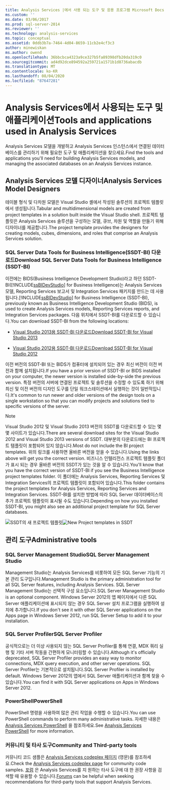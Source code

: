 ```yaml
---
title: Analysis Services |에서 사용 되는 도구 및 응용 프로그램 Microsoft Docs
ms.custom: ''
ms.date: 03/06/2017
ms.prod: sql-server-2014
ms.reviewer: ''
ms.technology: analysis-services
ms.topic: conceptual
ms.assetid: 0ddb3b7a-7464-4d04-8659-11cb2e4cf3c3
author: minewiskan
ms.author: owend
ms.openlocfilehash: 36bbcbca4323a9ce327b5fa89398dfb20da319c0
ms.sourcegitcommit: ad4d92dce894592a259721a1571b1d8736abacdb
ms.translationtype: MT
ms.contentlocale: ko-KR
ms.lasthandoff: 08/04/2020
ms.locfileid: "87647281"
---
```

# <a name="tools-and-applications-used-in-analysis-services"></a><span data-ttu-id="f15fd-102">Analysis Services에서 사용되는 도구 및 애플리케이션</span><span class="sxs-lookup"><span data-stu-id="f15fd-102">Tools and applications used in Analysis Services</span></span>
  <span data-ttu-id="f15fd-103">Analysis Services 모델을 개발하고 Analysis Services 인스턴스에서 연결된 데이터베이스를 관리하기 위해 필요한 도구 및 애플리케이션을 찾으세요.</span><span class="sxs-lookup"><span data-stu-id="f15fd-103">Find the tools and applications you'll need for building Analysis Services models, and managing the associated databases on an Analysis Services instance.</span></span>

## <a name="analysis-services-model-designers"></a><span data-ttu-id="f15fd-104">Analysis Services 모델 디자이너</span><span class="sxs-lookup"><span data-stu-id="f15fd-104">Analysis Services Model Designers</span></span>
 <span data-ttu-id="f15fd-105">테이블 형식 및 다차원 모델은 Visual Studio 셸에서 작성된 솔루션의 프로젝트 템플릿에서 생성됩니다.</span><span class="sxs-lookup"><span data-stu-id="f15fd-105">Tabular and multidimensional models are created from project templates in a solution built inside the Visual Studio shell.</span></span> <span data-ttu-id="f15fd-106">프로젝트 템플릿은 Analysis Services 솔루션을 구성하는 모델, 큐브, 차원 및 역할을 만들기 위해 디자이너를 제공합니다.</span><span class="sxs-lookup"><span data-stu-id="f15fd-106">The project template provides the designers for creating models, cubes, dimensions, and roles that comprise an Analysis Services solution.</span></span>

### <a name="download-sql-server-data-tools-for-business-intelligence-ssdt-bi"></a><span data-ttu-id="f15fd-107">SQL Server Data Tools for Business Intelligence(SSDT-BI) 다운로드</span><span class="sxs-lookup"><span data-stu-id="f15fd-107">Download SQL Server Data Tools for Business Intelligence (SSDT-BI)</span></span>
 <span data-ttu-id="f15fd-108">이전에는 BIDS(Business Intelligence Development Studio)라고 하던 SSDT-BI([!INCLUDE[ssBIDevStudio](../includes/ssbidevstudio-md.md)] for Business Intelligence)는 Analysis Services 모델, Reporting Services 보고서 및 Integration Services 패키지를 만드는 데 사용됩니다.</span><span class="sxs-lookup"><span data-stu-id="f15fd-108">[!INCLUDE[ssBIDevStudio](../includes/ssbidevstudio-md.md)] for Business Intelligence (SSDT-BI), previously known as Business Intelligence Development Studio (BIDS), is used to create Analysis Services models, Reporting Services reports, and Integration Services packages.</span></span> <span data-ttu-id="f15fd-109">다음 위치에서 SSDT-BI를 다운로드할 수 있습니다.</span><span class="sxs-lookup"><span data-stu-id="f15fd-109">You can download SSDT-BI from the following locations:</span></span>

-   [<span data-ttu-id="f15fd-110">Visual Studio 2013용 SSDT-BI 다운로드</span><span class="sxs-lookup"><span data-stu-id="f15fd-110">Download SSDT-BI for Visual Studio 2013</span></span>](https://go.microsoft.com/fwlink/p/?LinkId=396526)

-   [<span data-ttu-id="f15fd-111">Visual Studio 2012용 SSDT-BI 다운로드</span><span class="sxs-lookup"><span data-stu-id="f15fd-111">Download SSDT-BI for Visual Studio 2012</span></span>](https://go.microsoft.com/fwlink/p/?LinkID=273673)

 <span data-ttu-id="f15fd-112">이전 버전의 SSDT-BI 또는 BIDS가 컴퓨터에 설치되어 있는 경우 최신 버전이 이전 버전과 함께 설치됩니다.</span><span class="sxs-lookup"><span data-stu-id="f15fd-112">If you have a prior version of SSDT-BI or BIDS installed on your computer, the newer version is installed side-by-side the previous version.</span></span> <span data-ttu-id="f15fd-113">특정 버전의 서버에 연결된 프로젝트 및 솔루션을 수정할 수 있도록 하기 위해 최신 및 이전 버전의 디자인 도구를 단일 워크스테이션에서 실행하는 것이 일반적입니다.</span><span class="sxs-lookup"><span data-stu-id="f15fd-113">It's common to run newer and older versions of the design tools on a single workstation so that you can modify projects and solutions tied to specific versions of the server.</span></span>

> [!NOTE]
>  <span data-ttu-id="f15fd-114">Visual Studio 2012 및 Visual Studio 2013 버전의 SSDT를 다운로드할 수 있는 몇몇 사이트가 있습니다.</span><span class="sxs-lookup"><span data-stu-id="f15fd-114">There are several download sites for the Visual Studio 2012 and Visual Studio 2013 versions of SSDT.</span></span> <span data-ttu-id="f15fd-115">대부분의 다운로드에는 BI 프로젝트 템플릿이 포함되어 있지 않습니다.</span><span class="sxs-lookup"><span data-stu-id="f15fd-115">Most do not include the BI project templates.</span></span> <span data-ttu-id="f15fd-116">위의 링크를 사용하면 올바른 버전을 얻을 수 있습니다.</span><span class="sxs-lookup"><span data-stu-id="f15fd-116">Using the links above will get you the correct version.</span></span> <span data-ttu-id="f15fd-117">비즈니스 인텔리전스 프로젝트 템플릿 폴더가 표시 되는 경우 올바른 버전의 SSDT가 있는 것을 알 수 있습니다.</span><span class="sxs-lookup"><span data-stu-id="f15fd-117">You'll know that you have the correct version of SSDT-BI if you see the Business Intelligence project templates folder.</span></span> <span data-ttu-id="f15fd-118">이 폴더에는 Analysis Services, Reporting Services 및 Integration Services의 프로젝트 템플릿이 포함되어 있습니다.</span><span class="sxs-lookup"><span data-stu-id="f15fd-118">This folder contains the project templates for Analysis Services, Reporting Services and Integration Services.</span></span> <span data-ttu-id="f15fd-119">SSDT-BI를 설치한 방법에 따라 SQL Server 데이터베이스의 추가 프로젝트 템플릿이 표시될 수도 있습니다.</span><span class="sxs-lookup"><span data-stu-id="f15fd-119">Depending on how you installed SSDT-BI, you might also see an additional project template for SQL Server databases.</span></span>

 <span data-ttu-id="f15fd-120">![SSDT의 새 프로젝트 템플릿](media/ssdt-biprojects.png "SSDT의 새 프로젝트 템플릿")</span><span class="sxs-lookup"><span data-stu-id="f15fd-120">![New Project templates in SSDT](media/ssdt-biprojects.png "New Project templates in SSDT")</span></span>

## <a name="administrative-tools"></a><span data-ttu-id="f15fd-121">관리 도구</span><span class="sxs-lookup"><span data-stu-id="f15fd-121">Administrative tools</span></span>

### <a name="sql-server-management-studio"></a><span data-ttu-id="f15fd-122">SQL Server Management Studio</span><span class="sxs-lookup"><span data-stu-id="f15fd-122">SQL Server Management Studio</span></span>
 <span data-ttu-id="f15fd-123">Management Studio는 Analysis Services를 비롯하여 모든 SQL Server 기능의 기본 관리 도구입니다.</span><span class="sxs-lookup"><span data-stu-id="f15fd-123">Management Studio is the primary administration tool for all SQL Server features, including Analysis Services.</span></span> <span data-ttu-id="f15fd-124">SQL Server Management Studio는 선택적 구성 요소입니다.</span><span class="sxs-lookup"><span data-stu-id="f15fd-124">SQL Server Management Studio is an optional component.</span></span> <span data-ttu-id="f15fd-125">Windows Server 2012의 앱 페이지에서 다른 SQL Server 애플리케이션에 표시되지 않는 경우 SQL Server 설치 프로그램을 실행하여 설치에 추가합니다.</span><span class="sxs-lookup"><span data-stu-id="f15fd-125">If you don't see it with other SQL Server applications on the Apps page in Windows Server 2012, run SQL Server Setup to add it to your installation.</span></span>

### <a name="sql-server-profiler"></a><span data-ttu-id="f15fd-126">SQL Server Profiler</span><span class="sxs-lookup"><span data-stu-id="f15fd-126">SQL Server Profiler</span></span>
 <span data-ttu-id="f15fd-127">공식적으로는 더 이상 사용되지 않는 SQL Server Profiler를 통해 연결, MDX 쿼리 실행 및 기타 서버 작동을 간편하게 모니터링할 수 있습니다.</span><span class="sxs-lookup"><span data-stu-id="f15fd-127">Although it's officially deprecated, SQL Server Profiler provides an easy way to monitor connections, MDX query execution, and other server operations.</span></span> <span data-ttu-id="f15fd-128">SQL Server Profiler는 기본적으로 설치됩니다.</span><span class="sxs-lookup"><span data-stu-id="f15fd-128">SQL Server Profiler is installed by default.</span></span> <span data-ttu-id="f15fd-129">Windows Server 2012의 앱에서 SQL Server 애플리케이션과 함께 찾을 수 있습니다.</span><span class="sxs-lookup"><span data-stu-id="f15fd-129">You can find it with SQL Server applications on Apps in Windows Server 2012.</span></span>

### <a name="powershell"></a><span data-ttu-id="f15fd-130">PowerShell</span><span class="sxs-lookup"><span data-stu-id="f15fd-130">PowerShell</span></span>
 <span data-ttu-id="f15fd-131">PowerShell 명령을 사용하여 많은 관리 작업을 수행할 수 있습니다.</span><span class="sxs-lookup"><span data-stu-id="f15fd-131">You can use PowerShell commands to perform many administrative tasks.</span></span> <span data-ttu-id="f15fd-132">자세한 내용은 [Analysis Services PowerShell](analysis-services-powershell.md) 을 참조하세요.</span><span class="sxs-lookup"><span data-stu-id="f15fd-132">See [Analysis Services PowerShell](analysis-services-powershell.md) for more information.</span></span>

### <a name="community-and-third-party-tools"></a><span data-ttu-id="f15fd-133">커뮤니티 및 타사 도구</span><span class="sxs-lookup"><span data-stu-id="f15fd-133">Community and Third-party tools</span></span>
 <span data-ttu-id="f15fd-134">커뮤니티 코드 샘플은 [Analysis Services codeplex 페이지](https://sqlsrvanalysissrvcs.codeplex.com/) (영문)를 참조하세요.</span><span class="sxs-lookup"><span data-stu-id="f15fd-134">Check the [Analysis Services codeplex page](https://sqlsrvanalysissrvcs.codeplex.com/) for community code samples.</span></span> <span data-ttu-id="f15fd-135">[포럼](https://social.msdn.microsoft.com/Forums/sqlserver/home?forum=sqlanalysisservices) 은 Analysis Services를 지 원하는 타사 도구에 대 한 권장 사항을 검색할 때 유용할 수 있습니다.</span><span class="sxs-lookup"><span data-stu-id="f15fd-135">[Forums](https://social.msdn.microsoft.com/Forums/sqlserver/home?forum=sqlanalysisservices) can be helpful when seeking recommendations for third-party tools that support Analysis Services.</span></span>
